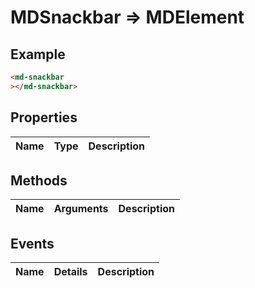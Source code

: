 # MDSnackbar => MDElement

## Example
```html
<md-snackbar
></md-snackbar>
```

## Properties
Name | Type | Description
--- | --- | ---

## Methods
Name | Arguments | Description
--- | --- | ---

## Events
Name | Details | Description
--- | --- | ---

